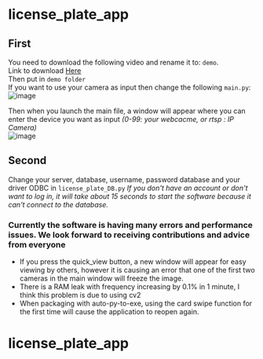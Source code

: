 # license_plate_app
## First
You need to download the following video and rename it to: `demo`.  
Link to download [Here](https://www.youtube.com/watch?v=o4bRh9zzJaU)  
Then put in `demo folder`  
If you want to use your camera as input then change the following `main.py`:  
![image](https://github.com/NguyenDucQuan12/license_plate_app/assets/68120446/b6b62f5a-7236-4b83-97e3-e5b40657c969)  

Then when you launch the main file, a window will appear where you can enter the device you want as input *(0-99: your webcacme, or rtsp : IP Camera)*  
![image](https://github.com/NguyenDucQuan12/license_plate_app/assets/68120446/d4dbd0c2-7f5e-4974-bd1c-7e613c7f11b3)

## Second
Change your server, database, username, password database and your driver ODBC in `license_plate_DB.py`
*If you don't have an account or don't want to log in, it will take about 15 seconds to start the software because it can't connect to the database.*

### Currently the software is having many errors and performance issues. We look forward to receiving contributions and advice from everyone
* If you press the quick_view button, a new window will appear for easy viewing by others, however it is causing an error that one of the first two cameras in the main window will freeze the image.
* There is a RAM leak with frequency increasing by 0.1% in 1 minute, I think this problem is due to using cv2
* When packaging with auto-py-to-exe, using the card swipe function for the first time will cause the application to reopen again.

# license_plate_app
